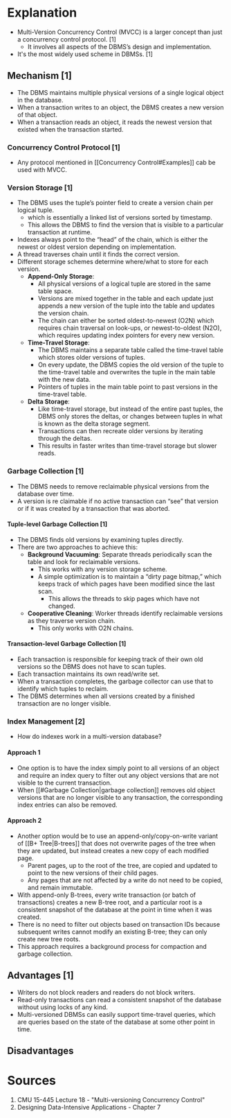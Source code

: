# Explanation
- Multi-Version Concurrency Control (MVCC) is a larger concept than just a concurrency control protocol. [1]
	- It involves all aspects of the DBMS’s design and implementation.
- It's the most widely used scheme in DBMSs. [1]

## Mechanism [1]
- The DBMS maintains multiple physical versions of a single logical object in the database.
- When a transaction writes to an object, the DBMS creates a new version of that object.
- When a transaction reads an object, it reads the newest version that existed when the transaction started.

### Concurrency Control Protocol [1]
- Any protocol mentioned in [[Concurrency Control#Examples]] cab be used with MVCC.

### Version Storage [1]
- The DBMS uses the tuple’s pointer field to create a version chain per logical tuple.
	- which is essentially a linked list of versions sorted by timestamp.
	- This allows the DBMS to find the version that is visible to a particular transaction at runtime.
- Indexes always point to the “head” of the chain, which is either the newest or oldest version depending on implementation.
- A thread traverses chain until it finds the correct version.
- Different storage schemes determine where/what to store for each version.
	- **Append-Only Storage**:
		- All physical versions of a logical tuple are stored in the same table space.
		- Versions are mixed together in the table and each update just appends a new version of the tuple into the table and updates the version chain.
		- The chain can either be sorted oldest-to-newest (O2N) which requires chain traversal on look-ups, or newest-to-oldest (N2O), which requires updating index pointers for every new version.
	- **Time-Travel Storage**:
		- The DBMS maintains a separate table called the time-travel table which stores older versions of tuples.
		- On every update, the DBMS copies the old version of the tuple to the time-travel table and overwrites the tuple in the main table with the new data.
		- Pointers of tuples in the main table point to past versions in the time-travel table.
	- **Delta Storage**:
		- Like time-travel storage, but instead of the entire past tuples, the DBMS only stores the deltas, or changes between tuples in what is known as the delta storage segment.
		- Transactions can then recreate older versions by iterating through the deltas.
		- This results in faster writes than time-travel storage but slower reads.

### Garbage Collection [1]
- The DBMS needs to remove reclaimable physical versions from the database over time.
- A version is re claimable if no active transaction can “see” that version or if it was created by a transaction that was aborted.

#### Tuple-level Garbage Collection [1]
- The DBMS finds old versions by examining tuples directly.
- There are two approaches to achieve this:
	- **Background Vacuuming**: Separate threads periodically scan the table and look for reclaimable versions.
		- This works with any version storage scheme.
		- A simple optimization is to maintain a “dirty page bitmap,” which keeps track of which pages have been modified since the last scan.
			- This allows the threads to skip pages which have not changed.
	- **Cooperative Cleaning**: Worker threads identify reclaimable versions as they traverse version chain.
		- This only works with O2N chains.

#### Transaction-level Garbage Collection [1]
- Each transaction is responsible for keeping track of their own old versions so the DBMS does not have to scan tuples.
- Each transaction maintains its own read/write set.
- When a transaction completes, the garbage collector can use that to identify which tuples to reclaim.
- The DBMS determines when all versions created by a finished transaction are no longer visible.

### Index Management [2]
- How do indexes work in a multi-version database?

#### Approach 1
- One option is to have the index simply point to all versions of an object and require an index query to filter out any object versions that are not visible to the current transaction.
- When [[#Garbage Collection|garbage collection]] removes old object versions that are no longer visible to any transaction, the corresponding index entries can also be removed.

#### Approach 2
- Another option would be to use an append-only/copy-on-write variant of [[B+ Tree|B-trees]] that does not overwrite pages of the tree when they are updated, but instead creates a new copy of each modified page.
	- Parent pages, up to the root of the tree, are copied and updated to point to the new versions of their child pages.
	- Any pages that are not affected by a write do not need to be copied, and remain immutable.
- With append-only B-trees, every write transaction (or batch of transactions) creates a new B-tree root, and a particular root is a consistent snapshot of the database at the point in time when it was created.
- There is no need to filter out objects based on transaction IDs because subsequent writes cannot modify an existing B-tree; they can only create new tree roots.
- This approach requires a background process for compaction and garbage collection.

## Advantages [1]
- Writers do not block readers and readers do not block writers.
- Read-only transactions can read a consistent snapshot of the database without using locks of any kind.
- Multi-versioned DBMSs can easily support time-travel queries, which are queries based on the state of the database at some other point in time.

## Disadvantages


# Sources
1. CMU 15-445 Lecture 18 - "Multi-versioning Concurrency Control"
2. Designing Data-Intensive Applications - Chapter 7
